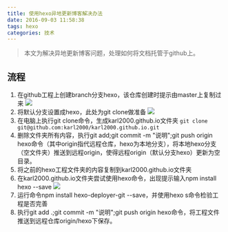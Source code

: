 ```yaml
---
title: 使用hexo异地更新博客解决办法
date: 2016-09-03 11:58:38
tags: hexo
categories: 技术
---
```



>本文为解决异地更新博客问题，处理如何将文档托管于github上。

<!-- more -->

## 流程

1. 在github工程上创建branch分支hexo，该仓库创建时提示由master上复制过来
![](http://ww4.sinaimg.cn/large/a8fc9690gw1f7g9sros1ij20be0cdmyj.jpg)
2. 将默认分支设置成hexo，此处为git clone做准备
![](http://ww4.sinaimg.cn/large/a8fc9690gw1f7g9yjzanxj20rx0brjt5.jpg)
3. 在电脑上执行git clone命令，生成karl2000.github.io文件夹
`git clone git@github.com:karl2000/karl2000.github.io.git`
4. 删除文件夹所有内容，执行git add;git commit -m "说明";git push origin hexo命令（其中origin指代远程仓库，hexo为本地分支），将本地hexo分支（空文件夹）推送到远程origin，使得远程origin（默认分支hexo）更新为空目录。
5. 将之前的hexo工程文件夹的内容复制到karl2000.github.io文件夹
6. 在karl2000.github.io文件夹尝试使用hexo命令，出现提示输入npm install hexo --save
![](http://ww1.sinaimg.cn/large/a8fc9690gw1f7gaatsrbbj20ew01ldgd.jpg)
7. 运行命令npm install hexo-deployer-git --save，并使用hexo s命令检验工程是否完善
8. 执行git add .;git commit -m "说明";git push origin hexo命令，将工程文件推送到远程仓库origin/hexo下保存。